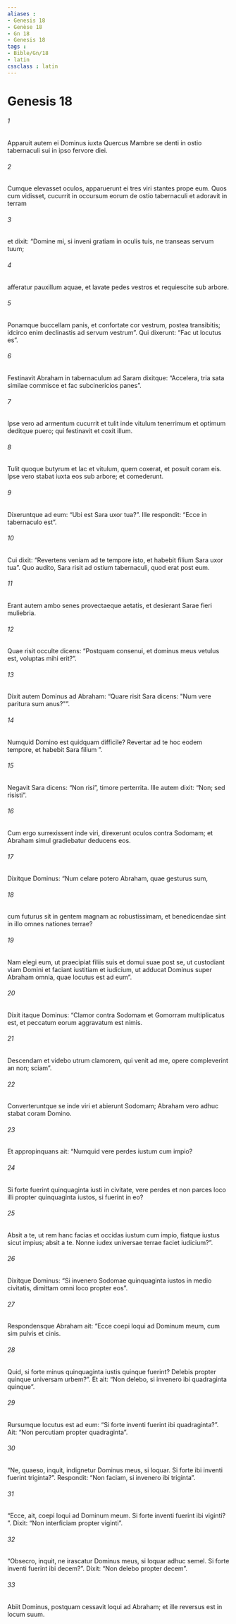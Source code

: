 ```yaml
---
aliases : 
- Genesis 18
- Genèse 18
- Gn 18
- Genesis 18
tags : 
- Bible/Gn/18
- latin
cssclass : latin
---
```


# Genesis 18

###### 1
Apparuit autem ei Dominus iuxta Quercus Mambre se denti in ostio tabernaculi sui in ipso fervore diei. 
###### 2
Cumque elevasset oculos, apparuerunt ei tres viri stantes prope eum. Quos cum vidisset, cucurrit in occursum eorum de ostio tabernaculi et adoravit in terram 
###### 3
et dixit: “Domine mi, si inveni gratiam in oculis tuis, ne transeas servum tuum; 
###### 4
afferatur pauxillum aquae, et lavate pedes vestros et requiescite sub arbore. 
###### 5
Ponamque buccellam panis, et confortate cor vestrum, postea transibitis; idcirco enim declinastis ad servum vestrum”. Qui dixerunt: “Fac ut locutus es”.
###### 6
Festinavit Abraham in tabernaculum ad Saram dixitque: “Accelera, tria sata similae commisce et fac subcinericios panes”. 
###### 7
Ipse vero ad armentum cucurrit et tulit inde vitulum tenerrimum et optimum deditque puero; qui festinavit et coxit illum. 
###### 8
Tulit quoque butyrum et lac et vitulum, quem coxerat, et posuit coram eis. Ipse vero stabat iuxta eos sub arbore; et comederunt.
###### 9
Dixeruntque ad eum: “Ubi est Sara uxor tua?”. Ille respondit: “Ecce in tabernaculo est”. 
###### 10
Cui dixit: “Revertens veniam ad te tempore isto, et habebit filium Sara uxor tua”. Quo audito, Sara risit ad ostium tabernaculi, quod erat post eum. 
###### 11
Erant autem ambo senes provectaeque aetatis, et desierant Sarae fieri muliebria. 
###### 12
Quae risit occulte dicens: “Postquam consenui, et dominus meus vetulus est, voluptas mihi erit?”. 
###### 13
Dixit autem Dominus ad Abraham: “Quare risit Sara dicens: "Num vere paritura sum anus?"”.
###### 14
Numquid Domino est quidquam difficile? Revertar ad te hoc eodem tempore, et habebit Sara filium ”. 
###### 15
Negavit Sara dicens: “Non risi”, timore perterrita. Ille autem dixit: “Non; sed risisti”.
###### 16
Cum ergo surrexissent inde viri, direxerunt oculos contra Sodomam; et Abraham simul gradiebatur deducens eos. 
###### 17
Dixitque Dominus: “Num celare potero Abraham, quae gesturus sum, 
###### 18
cum futurus sit in gentem magnam ac robustissimam, et benedicendae sint in illo omnes nationes terrae? 
###### 19
Nam elegi eum, ut praecipiat filiis suis et domui suae post se, ut custodiant viam Domini et faciant iustitiam et iudicium, ut adducat Dominus super Abraham omnia, quae locutus est ad eum”.
###### 20
Dixit itaque Dominus: “Clamor contra Sodomam et Gomorram multiplicatus est, et peccatum eorum aggravatum est nimis. 
###### 21
Descendam et videbo utrum clamorem, qui venit ad me, opere compleverint an non; sciam”.
###### 22
Converteruntque se inde viri et abierunt Sodomam; Abraham vero adhuc stabat coram Domino.
###### 23
Et appropinquans ait: “Numquid vere perdes iustum cum impio? 
###### 24
Si forte fuerint quinquaginta iusti in civitate, vere perdes et non parces loco illi propter quinquaginta iustos, si fuerint in eo? 
###### 25
Absit a te, ut rem hanc facias et occidas iustum cum impio, fiatque iustus sicut impius; absit a te. Nonne iudex universae terrae faciet iudicium?”. 
###### 26
Dixitque Dominus: “Si invenero Sodomae quinquaginta iustos in medio civitatis, dimittam omni loco propter eos”. 
###### 27
Respondensque Abraham ait: “Ecce coepi loqui ad Dominum meum, cum sim pulvis et cinis. 
###### 28
Quid, si forte minus quinquaginta iustis quinque fuerint? Delebis propter quinque universam urbem?”. Et ait: “Non delebo, si invenero ibi quadraginta quinque”. 
###### 29
Rursumque locutus est ad eum: “Si forte inventi fuerint ibi quadraginta?”. Ait: “Non percutiam propter quadraginta”. 
###### 30
“Ne, quaeso, inquit, indignetur Dominus meus, si loquar. Si forte ibi inventi fuerint triginta?”. Respondit: “Non faciam, si invenero ibi triginta”. 
###### 31
“Ecce, ait, coepi loqui ad Dominum meum. Si forte inventi fuerint ibi viginti? ”. Dixit: “Non interficiam propter viginti”. 
###### 32
“Obsecro, inquit, ne irascatur Dominus meus, si loquar adhuc semel. Si forte inventi fuerint ibi decem?”. Dixit: “Non delebo propter decem”.
###### 33
Abiit Dominus, postquam cessavit loqui ad Abraham; et ille reversus est in locum suum.

